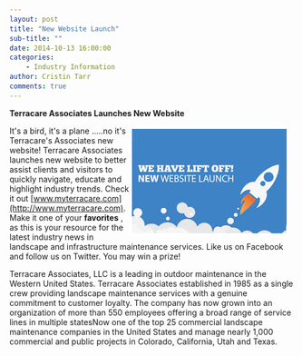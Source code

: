 ```yaml
---
layout: post
title: "New Website Launch"
sub-title: ""
date: 2014-10-13 16:00:00
categories: 
    - Industry Information
author: Cristin Tarr
comments: true
---
```


**Terracare Associates Launches New Website**

<img src="/images/blog/launch.png" alt="website launch graphic" style="float:right; border: 5px solid white; margin-right: 10px;">

It's a bird, it's a plane …..no it's Terracare's Associates new website! Terracare Associates launches new website to better assist clients and visitors to quickly navigate, educate and highlight industry trends. Check it out [www.myterracare.com](http://www.myterracare.com). Make it one of your **favorites** , as this is your resource for the latest industry news in landscape and infrastructure maintenance services.  Like us on Facebook and follow us on Twitter. You may win a prize!

Terracare Associates, LLC is a leading in outdoor maintenance in the Western United States. Terracare Associates established in 1985 as a single crew providing landscape maintenance services with a genuine commitment to customer loyalty. The company has now grown into an organization of more than 550 employees offering a broad range of service lines in multiple statesNow one of the top 25 commercial landscape maintenance companies in the United States and manage nearly 1,000 commercial and public projects in Colorado, California, Utah and Texas.
